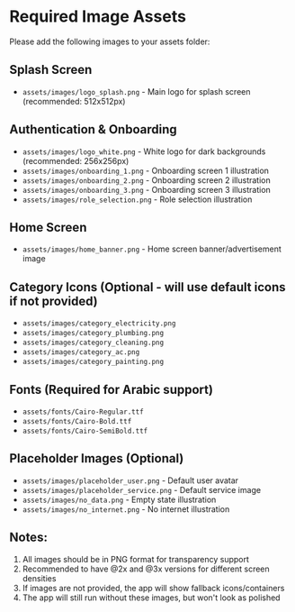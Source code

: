 # Required Image Assets

Please add the following images to your assets folder:

## Splash Screen
- `assets/images/logo_splash.png` - Main logo for splash screen (recommended: 512x512px)

## Authentication & Onboarding
- `assets/images/logo_white.png` - White logo for dark backgrounds (recommended: 256x256px)
- `assets/images/onboarding_1.png` - Onboarding screen 1 illustration
- `assets/images/onboarding_2.png` - Onboarding screen 2 illustration  
- `assets/images/onboarding_3.png` - Onboarding screen 3 illustration
- `assets/images/role_selection.png` - Role selection illustration

## Home Screen
- `assets/images/home_banner.png` - Home screen banner/advertisement image

## Category Icons (Optional - will use default icons if not provided)
- `assets/images/category_electricity.png`
- `assets/images/category_plumbing.png`
- `assets/images/category_cleaning.png`
- `assets/images/category_ac.png`
- `assets/images/category_painting.png`

## Fonts (Required for Arabic support)
- `assets/fonts/Cairo-Regular.ttf`
- `assets/fonts/Cairo-Bold.ttf`
- `assets/fonts/Cairo-SemiBold.ttf`

## Placeholder Images (Optional)
- `assets/images/placeholder_user.png` - Default user avatar
- `assets/images/placeholder_service.png` - Default service image
- `assets/images/no_data.png` - Empty state illustration
- `assets/images/no_internet.png` - No internet illustration

## Notes:
1. All images should be in PNG format for transparency support
2. Recommended to have @2x and @3x versions for different screen densities
3. If images are not provided, the app will show fallback icons/containers
4. The app will still run without these images, but won't look as polished
